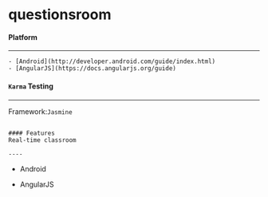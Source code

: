 questionsroom
====

#### Platform
----

```
- [Android](http://developer.android.com/guide/index.html)
- [AngularJS](https://docs.angularjs.org/guide)
```

#### `Karma` Testing

-------------------
Framework:`Jasmine`
```

#### Features
Real-time classroom

----
```
- Android

- AngularJS

```
